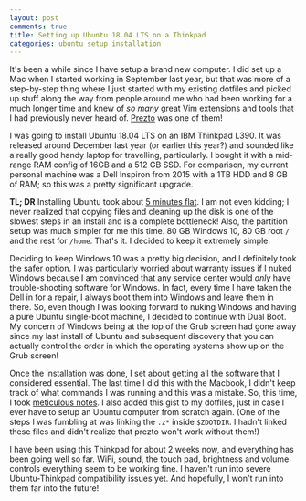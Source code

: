 ```yaml
---
layout: post
comments: true
title: Setting up Ubuntu 18.04 LTS on a Thinkpad
categories: ubuntu setup installation
---
```


It's been a while since I have setup a brand new computer. I did set up a Mac
when I started working in September last year, but that was more of a
step-by-step thing where I just started with my existing dotfiles and picked up
stuff along the way from people around me who had been working for a much longer
time and knew of _so many_ great Vim extensions and tools that I had previously
never heard of. [Prezto][1] was one of them!

I was going to install Ubuntu 18.04 LTS on an IBM Thinkpad L390. It was released
around December last year (or earlier this year?) and sounded like a really good
handy laptop for travelling, particularly. I bought it with a mid-range RAM
config of 16GB and a 512 GB SSD. For comparison, my current personal machine was
a Dell Inspiron from 2015 with a 1TB HDD and 8 GB of RAM; so this was a pretty
significant upgrade.

**TL; DR** Installing Ubuntu took about [5 minutes flat][2]. I am not even
kidding; I never realized that copying files and cleaning up the disk is one of
the slowest steps in an install and is a complete bottleneck! Also, the
partition setup was much simpler for me this time. 80 GB Windows 10, 80 GB root
`/` and the rest for `/home`. That's it. I decided to keep it extremely simple.

Deciding to keep Windows 10 was a pretty big decision, and I definitely took the
safer option. I was particularly worried about warranty issues if I nuked
Windows because I am convinced that any service center would _only_ have
trouble-shooting software for Windows. In fact, every time I have taken the Dell
in for a repair, I always boot them into Windows and leave them in there. So,
   even though I was looking forward to nuking Windows and having a pure Ubuntu
   single-boot machine, I decided to continue with Dual Boot. My concern of
   Windows being at the top of the Grub screen had gone away since my last
   install of Ubuntu and subsequent discovery that you can actually control the
   order in which the operating systems show up on the Grub screen!

Once the installation was done, I set about getting all the software that I
considered essential. The last time I did this with the Macbook, I didn't keep
track of what commands I was running and this was a mistake. So, this time, I
took [meticulous notes][3]. I also added this gist to my dotfiles, just in case
I ever have to setup an Ubuntu computer from scratch again. (One of the steps I
        was fumbling at was linking the `.z*` inside `$ZDOTDIR`. I hadn't linked
        these files and didn't realize that prezto won't work without them!)

I have been using this Thinkpad for about 2 weeks now, and everything has been
going well so far. WiFi, sound, the touch pad, brightness and volume controls
everything seem to be working fine. I haven't run into severe Ubuntu-Thinkpad
compatibility issues yet. And hopefully, I won't run into them far into the
future!

[1]: https://blog.siddharthkannan.in/shell/zsh/prezto/2019/04/06/oh-my-zsh-to-prezto
[2]: https://twitter.com/_icyflame/status/1152417034115747841
[3]: https://gist.github.com/icyflame/1399a7462f4c56103f8417b26875f5c5 
